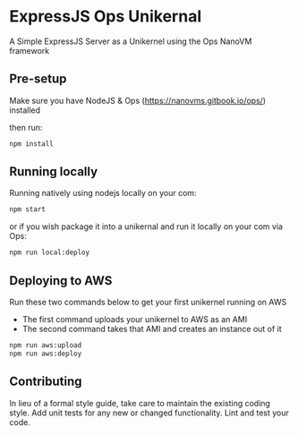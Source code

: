 # ExpressJS Ops Unikernal
A Simple ExpressJS Server as a Unikernel using the Ops NanoVM framework

## Pre-setup
Make sure you have NodeJS & Ops (https://nanovms.gitbook.io/ops/) installed

then run:
```bash
npm install
```

## Running locally
Running natively using nodejs locally on your com:
```bash
npm start
```

or if you wish package it into a unikernal and run it locally on your com via Ops:
```bash
npm run local:deploy
```

## Deploying to AWS
Run these two commands below to get your first unikernel running on AWS
* The first command uploads your unikernel to AWS as an AMI
* The second command takes that AMI and creates an instance out of it
```bash
npm run aws:upload
npm run aws:deploy
```

## Contributing
In lieu of a formal style guide, take care to maintain the existing coding style. Add unit tests for any new or changed functionality. Lint and test your code.

